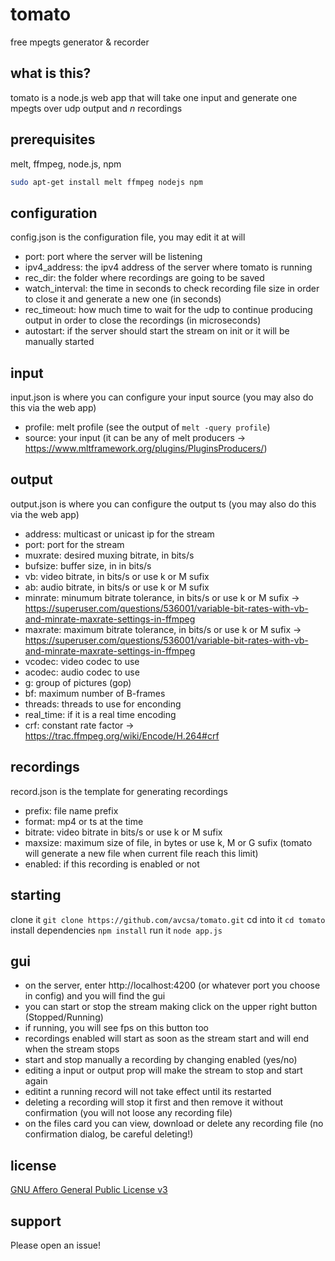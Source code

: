 # tomato
free mpegts generator &amp; recorder

## what is this?
tomato is a node.js web app that will take one input and generate one mpegts over udp output and <i>n</i> recordings

## prerequisites
melt, ffmpeg, node.js, npm
```bash
sudo apt-get install melt ffmpeg nodejs npm
```

## configuration
config.json is the configuration file, you may edit it at will
* port: port where the server will be listening
* ipv4_address: the ipv4 address of the server where tomato is running
* rec_dir: the folder where recordings are going to be saved
* watch_interval: the time in seconds to check recording file size in order to close it and generate a new one (in seconds)
* rec_timeout: how much time to wait for the udp to continue producing output in order to close the recordings (in microseconds)
* autostart: if the server should start the stream on init or it will be manually started

## input
input.json is where you can configure your input source (you may also do this via the web app)
* profile: melt profile (see the output of ```melt -query profile```)
* source: your input (it can be any of melt producers -> https://www.mltframework.org/plugins/PluginsProducers/)

## output
output.json is where you can configure the output ts (you may also do this via the web app)
* address: multicast or unicast ip for the stream
* port: port for the stream
* muxrate: desired muxing bitrate, in bits/s
* bufsize: buffer size, in in bits/s
* vb: video bitrate, in bits/s or use k or M sufix
* ab: audio bitrate, in bits/s or use k or M sufix
* minrate: minumum bitrate tolerance, in bits/s or use k or M sufix -> https://superuser.com/questions/536001/variable-bit-rates-with-vb-and-minrate-maxrate-settings-in-ffmpeg
* maxrate: maximum bitrate tolerance, in bits/s or use k or M sufix -> https://superuser.com/questions/536001/variable-bit-rates-with-vb-and-minrate-maxrate-settings-in-ffmpeg
* vcodec: video codec to use
* acodec: audio codec to use
* g: group of pictures (gop)
* bf: maximum number of B-frames
* threads: threads to use for enconding
* real_time: if it is a real time encoding
* crf: constant rate factor -> https://trac.ffmpeg.org/wiki/Encode/H.264#crf

## recordings
record.json is the template for generating recordings
* prefix: file name prefix
* format: mp4 or ts at the time
* bitrate: video bitrate in bits/s or use k or M sufix
* maxsize: maximum size of file, in bytes or use k, M or G sufix (tomato will generate a new file when current file reach this limit)
* enabled: if this recording is enabled or not

## starting
clone it ```git clone https://github.com/avcsa/tomato.git```
cd into it ```cd tomato```
install dependencies ```npm install```
run it ```node app.js```

## gui
* on the server, enter http://localhost:4200 (or whatever port you choose in config) and you will find the gui
* you can start or stop the stream making click on the upper right button (Stopped/Running)
* if running, you will see fps on this button too
* recordings enabled will start as soon as the stream start and will end when the stream stops
* start and stop manually a recording by changing enabled (yes/no)
* editing a input or output prop will make the stream to stop and start again
* editint a running record will not take effect until its restarted
* deleting a recording will stop it first and then remove it without confirmation (you will not loose any recording file)
* on the files card you can view, download or delete any recording file (no confirmation dialog, be careful deleting!)

## license
[GNU Affero General Public License v3](https://www.gnu.org/licenses/agpl-3.0.html)

## support
Please open an issue!

